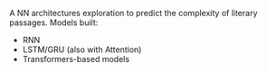 A NN architectures exploration to predict the complexity of literary passages. Models built:
* RNN
* LSTM/GRU (also with Attention)
* Transformers-based models
